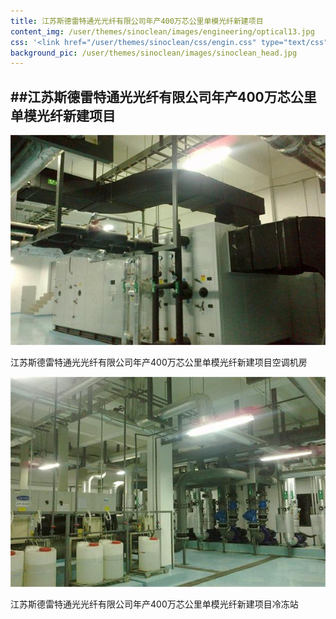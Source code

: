 ```yaml
---
title: 江苏斯德雷特通光光纤有限公司年产400万芯公里单模光纤新建项目
content_img: /user/themes/sinoclean/images/engineering/optical13.jpg
css: '<link href="/user/themes/sinoclean/css/engin.css" type="text/css" rel="stylesheet" />'
background_pic: /user/themes/sinoclean/images/sinoclean_head.jpg
---
```


##江苏斯德雷特通光光纤有限公司年产400万芯公里单模光纤新建项目
---

![Pic1](/user/themes/sinoclean/images/engineering/optical14.jpg)


江苏斯德雷特通光光纤有限公司年产400万芯公里单模光纤新建项目空调机房

![Pic2](/user/themes/sinoclean/images/engineering/optical15.jpg)


江苏斯德雷特通光光纤有限公司年产400万芯公里单模光纤新建项目冷冻站
